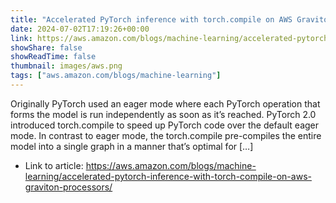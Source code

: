 ```yaml
---
title: "Accelerated PyTorch inference with torch.compile on AWS Graviton processors"
date: 2024-07-02T17:19:26+00:00
link: https://aws.amazon.com/blogs/machine-learning/accelerated-pytorch-inference-with-torch-compile-on-aws-graviton-processors/
showShare: false
showReadTime: false
thumbnail: images/aws.png
tags: ["aws.amazon.com/blogs/machine-learning"]
---
```

Originally PyTorch used an eager mode where each PyTorch operation that forms the model is run independently as soon as it’s reached. PyTorch 2.0 introduced torch.compile to speed up PyTorch code over the default eager mode. In contrast to eager mode, the torch.compile pre-compiles the entire model into a single graph in a manner that’s optimal for […]

- Link to article: https://aws.amazon.com/blogs/machine-learning/accelerated-pytorch-inference-with-torch-compile-on-aws-graviton-processors/